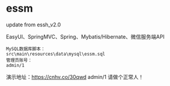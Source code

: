 # essm
update from essh_v2.0

EasyUI、SpringMVC、Spring、Mybatis/Hibernate、微信服务端API

    MySQL数据库脚本：
    src\main\resources\data\mysql\essm.sql 
    管理员账号：
    admin/1

演示地址：https://cnhv.co/30qwd admin/1
请做个正常人！

